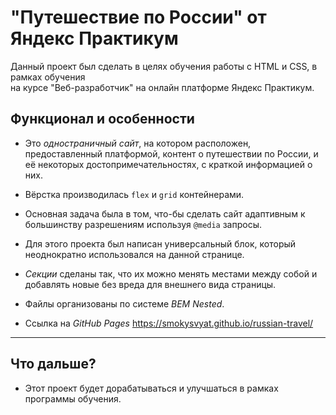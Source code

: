 # "Путешествие по России" от Яндекс Практикум

Данный проект был сделать в целях обучения работы с HTML и CSS, в рамках обучения  
на курсе "Веб-разработчик" на онлайн платформе Яндекс Практикум.

## Функционал и особенности

* Это *одностраничный сайт*, на котором расположен, предоставленный платформой,
контент о путешествии по России, и её некоторых достопримечательностях, с краткой информацией о них.

* Вёрстка производилась ```flex``` и ```grid``` контейнерами.

* Основная задача была в том, что-бы сделать сайт адаптивным к большинству разрешениям используя ```@media``` запросы.

* Для этого проекта был написан универсальный блок, который неоднократно использовался на данной странице.

* *Секции* сделаны так, что их можно менять местами между собой и добавлять новые  без вреда для внешнего вида страницы.

* Файлы организованы по системе *BEM Nested*.

* Ссылка на *GitHub Pages* https://smokysvyat.github.io/russian-travel/

***

## Что дальше?

* Этот проект будет дорабатываться и улучшаться в рамках программы обучения.

